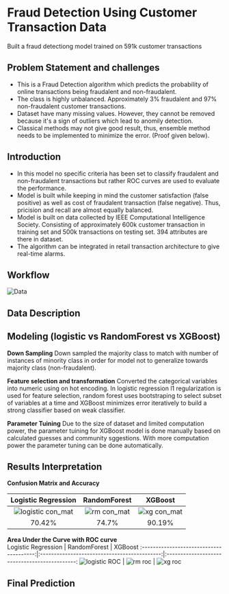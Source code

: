 # Fraud Detection Using Customer Transaction Data
Built a fraud detectiong model trained on 591k customer transactions

## Problem Statement and challenges
- This is a Fraud Detection algorithm which predicts the probability of online transactions being fraudalent and non-fraudalent.
- The class is highly unbalanced. Approximately 3% fraudalent and 97% non-fraudalent customer transactions.
- Dataset have many missing values. However, they cannot be removed because it's a sign of outliers which lead to anomily detection.
- Classical methods may not give good result, thus, ensemble method needs to be implemented to minimize the error. (Proof given below). 

## Introduction
- In this model no specific criteria has been set to classify fraudalent and non-fraudalent transactions but rather ROC curves are used to evaluate the performance.
- Model is built while keeping in mind the customer satisfaction (false positive) as well as cost of fraudalent transaction (false negative). Thus, pricision and recall are almost equally balanced.
- Model is built on data collected by IEEE Computational Intelligence Society. Consisting of approximately 600k customer transaction in training set and 500k transactions on testing set. 394 attributes are there in dataset. 
- The algorithm can be integrated in retail transaction architecture to give real-time alarms.
  
## Workflow

![Data](https://user-images.githubusercontent.com/32847030/65382701-eab09b00-dcd8-11e9-8b2a-bf08914504a6.jpg)


## Data Description


## Modeling (logistic vs RandomForest vs XGBoost)

**Down Sampling**
Down sampled the majority class to match with number of instances of minority class in order for model not to generalize towards majority class (non-fraudalent).

**Feature selection and transformation**
Converted the categorical variables into numeric using on hot encoding. In logistic regression l1 regularization is used for feature selection, random forest uses bootstraping to select subset of variables at a time and XGBoost minimizes error iteratively to build a strong classifier based on weak classifier. 

**Parameter Tuining**
Due to the size of dataset and limited computation power, the parameter tuining for XGBoost model is done manually based on calculated guesses and community sggestions. With more computation power the parameter tuning can be done automatically.   

## Results Interpretation
**Confusion Matrix and Accuracy**

Logistic Regression                      | RandomForest                                 | XGBoost
:---------------------------------------:|:--------------------------------------------:|:---------------------------------------------:
![logistic con_mat](https://user-images.githubusercontent.com/32847030/65394133-b92ae480-dd57-11e9-9faf-459f19a4b439.JPG) | ![rm con_mat](https://user-images.githubusercontent.com/32847030/65394134-b92ae480-dd57-11e9-9127-724b1eda8159.JPG) | ![xg con_mat](https://user-images.githubusercontent.com/32847030/65394255-402c8c80-dd59-11e9-9cbc-7a288cfd04fc.JPG)
70.42% | 74.7% | 90.19%
                         
                         
**Area Under the Curve with ROC curve**                         
Logistic Regression                      | RandomForest                                 | XGBoost
:---------------------------------------:|:--------------------------------------------:|:---------------------------------------------:
![logistic ROC](https://user-images.githubusercontent.com/32847030/65394172-32c2d280-dd58-11e9-91b6-efea6251ff5b.JPG) | ![rm roc](https://user-images.githubusercontent.com/32847030/65394173-32c2d280-dd58-11e9-8cb0-a374add9b837.JPG) | ![xg roc](https://user-images.githubusercontent.com/32847030/65394260-4ae72180-dd59-11e9-9fd9-8b352924e132.JPG)







## Final Prediction
